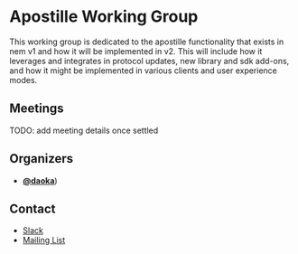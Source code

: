 # Apostille Working Group

This working group is dedicated to the apostille functionality that exists in nem v1 and how it will be implemented in v2.  This will include how it leverages and integrates in protocol updates, new library and sdk add-ons, and how it might be implemented in various clients and user experience modes.

## Meetings

TODO: add meeting details once settled

## Organizers

* **[@daoka](https://github.com/daoka)**)

## Contact
* [Slack](https://kubernetes.slack.com/messages/wg-apostille)
* [Mailing List](https://groups.google.com/forum/#!forum/nemtech-wg-apostille)

